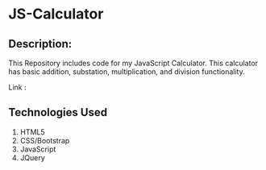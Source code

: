 # JS-Calculator

## Description:
This Repository includes code for my JavaScript Calculator. This calculator has basic addition, substation, multiplication, and division functionality.

Link : 


## Technologies Used 

1.	HTML5
2.	CSS/Bootstrap
3.	JavaScript
4.	JQuery
	

